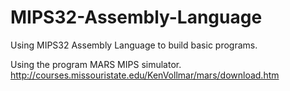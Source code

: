 # MIPS32-Assembly-Language
Using MIPS32 Assembly Language to build basic programs.

Using the program MARS MIPS simulator.
http://courses.missouristate.edu/KenVollmar/mars/download.htm

